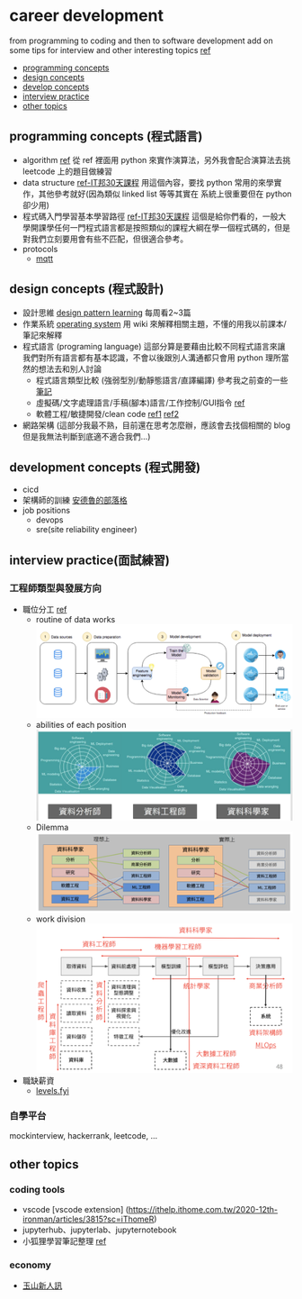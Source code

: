 # career development
 from programming to coding and then to software development
 add on some tips for interview and other interesting topics [ref](https://www.freecodecamp.org/news/programming-coding-developement-whats-the-difference/)
 - [programming concepts](#algorithm-and-data-structure-程式語言)
 - [design concepts](#design-concepts-程式設計)
 - [develop concepts](#development-concepts-程式開發)
 - [interview practice](#interview-practice面試練習)
 - [other topics](#other-topics)

## programming concepts (程式語言)
 - algorithm [ref](https://github.com/tayllan/awesome-algorithms)
    從 ref 裡面用 python 來實作演算法，另外我會配合演算法去挑 leetcode 上的題目做練習
 - data structure [ref-IT邦30天課程](https://ithelp.ithome.com.tw/m/users/20129841/ironman/3300?sc=iThelpR)
    用這個內容，要找 python 常用的來學實作，其他參考就好(因為類似 linked list 等等其實在 系統上很重要但在 python 卻少用)
 - 程式碼入門學習基本學習路徑 [ref-IT邦30天課程](https://ithelp.ithome.com.tw/users/20091326/ironman/854)
    這個是給你們看的，一般大學開課學任何一門程式語言都是按照類似的課程大綱在學一個程式碼的，但是對我們立刻要用會有些不匹配，但很適合參考。
 - protocols
    - [mqtt](https://www.runoob.com/w3cnote/mqtt-intro.html)


## design concepts (程式設計)
 - 設計思維 [design pattern learning](https://ithelp.ithome.com.tw/articles/10201706) 每周看2~3篇
 - 作業系統 [operating system](https://zh.wikipedia.org/wiki/%E6%93%8D%E4%BD%9C%E7%B3%BB%E7%BB%9F) 用 wiki 來解釋相關主題，不懂的用我以前課本/筆記來解釋
 - 程式語言 (programing language) 這部分算是要藉由比較不同程式語言來讓我們對所有語言都有基本認識，不會以後跟別人溝通都只會用 python 理所當然的想法去和別人討論
    - 程式語言類型比較 (強弱型別/動靜態語言/直譯編譯) 參考我之前查的一些[筆記](https://docs.google.com/document/d/1uGKU0FRl6sIVRQTKd02LfRIayJljFD7ja63Rq6hzu40/edit?usp=drivesdk)
    - 虛擬碼/文字處理語言/手稿(腳本)語言/工作控制/GUI指令 [ref](https://zh.wikipedia.org/wiki/%E8%84%9A%E6%9C%AC%E8%AF%AD%E8%A8%80)
    - 軟體工程/敏捷開發/clean code [ref1](https://towardsdatascience.com/python-clean-code-6-best-practices-to-make-your-python-functions-more-readable-7ea4c6171d60) [ref2](https://www.learncodewithmike.com/2020/02/python-beautifulsoup-web-scraper.html)
 - 網路架構 (這部分我最不熟，目前還在思考怎麼辦，應該會去找個相關的 blog 但是我無法判斷到底適不適合我們...)

## development concepts (程式開發)
 - cicd
 - 架構師的訓練 [安德魯的部落格](https://columns.chicken-house.net/2021/03/01/practice-01/)
 - job positions
    - devops
    - sre(site reliability engineer) 

## interview practice(面試練習)
### 工程師類型與發展方向
 - 職位分工 [ref](https://blog.v123582.tw/2020/10/31/%E7%9C%9F%E3%83%BB%E8%B3%87%E6%96%99%E5%9C%98%E9%9A%8A%E8%88%87%E5%88%86%E5%B7%A5/?utm_source=Facebook_PicSee&fbclid=IwAR3Un4acXEg-X1x_PtyePP2RLHZquxckRQlrsqpMflRJxsrVknLZ-4DRInA)
   - routine of data works
      ![image1](https://github.com/cyhkelvin/Learning/blob/main/resources/development.png)
   - abilities of each position
      ![image2](https://github.com/cyhkelvin/Learning/blob/main/resources/data_job_positions.jpg)
   - Dilemma
      ![image3](https://github.com/cyhkelvin/Learning/blob/main/resources/data_job_dilemma.png)
   - work division
      ![image4](https://github.com/cyhkelvin/Learning/blob/main/resources/data_word_division.png)
 - 職缺薪資
   - [levels.fyi](https://www.levels.fyi/t/software-engineer/locations/taiwan)
### 自學平台
 mockinterview, hackerrank, leetcode, ...

## other topics

### coding tools
 - vscode [vscode extension] (https://ithelp.ithome.com.tw/2020-12th-ironman/articles/3815?sc=iThomeR)
 - jupyterhub、jupyterlab、jupyternotebook
 - 小狐狸學習筆記整理 [ref](https://yhhuang1966.blogspot.com/search/label/%E2%99%A5) 

### economy
 - [玉山新人訊](https://hackmd.io/KIoKqQRFSm-rowpnb5qzBQ)
